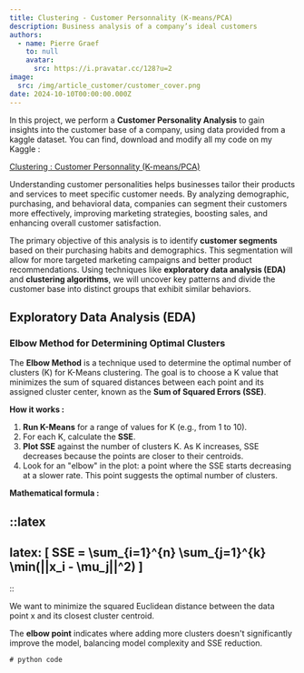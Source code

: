 ```yaml
---
title: Clustering - Customer Personnality (K-means/PCA)
description: Business analysis of a company’s ideal customers
authors:
  - name: Pierre Graef
    to: null
    avatar:
      src: https://i.pravatar.cc/128?u=2
image:
  src: /img/article_customer/customer_cover.png
date: 2024-10-10T00:00:00.000Z
---
```


In this project, we perform a **Customer Personality Analysis** to gain insights into the customer base of a company, using data provided from a kaggle dataset. You can find, download and modify all my code on my Kaggle :

[Clustering :  Customer Personnality (K-means/PCA)](https://www.kaggle.com/code/pierregraef/clustering-customer-personnality-k-means-pca/notebook)

Understanding customer personalities helps businesses tailor their products and services to meet specific customer needs. By analyzing demographic, purchasing, and behavioral data, companies can segment their customers more effectively, improving marketing strategies, boosting sales, and enhancing overall customer satisfaction.

The primary objective of this analysis is to identify **customer segments** based on their purchasing habits and demographics. This segmentation will allow for more targeted marketing campaigns and better product recommendations. Using techniques like **exploratory data analysis (EDA)** and **clustering algorithms**, we will uncover key patterns and divide the customer base into distinct groups that exhibit similar behaviors.

## Exploratory Data Analysis (EDA)

### Elbow Method for Determining Optimal Clusters

The **Elbow Method** is a technique used to determine the optimal number of clusters (K) for K-Means clustering. The goal is to choose a K value that minimizes the sum of squared distances between each point and its assigned cluster center, known as the **Sum of Squared Errors (SSE)**.

**How it works :**

1. **Run K-Means** for a range of values for K (e.g., from 1 to 10).
2. For each K, calculate the **SSE**.
3. **Plot SSE** against the number of clusters K. As K increases, SSE decreases because the points are closer to their centroids.
4. Look for an "elbow" in the plot: a point where the SSE starts decreasing at a slower rate. This point suggests the optimal number of clusters.

**Mathematical formula :**

::latex
---
latex: \[ SSE = \sum_{i=1}^{n} \sum_{j=1}^{k} \min(||x_i - \mu_j||^2) \]
---
::

We want to minimize the squared Euclidean distance between the data point x and its closest cluster centroid.

The **elbow point** indicates where adding more clusters doesn't significantly improve the model, balancing model complexity and SSE reduction.

```js
# python code
```

####

